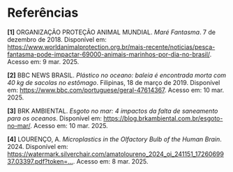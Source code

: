 # Referências

**[1]** ORGANIZAÇÃO PROTEÇÃO ANIMAL MUNDIAL. *Maré Fantasma*. 7 de dezembro de 2018. Disponível em: <https://www.worldanimalprotection.org.br/mais-recente/noticias/pesca-fantasma-pode-impactar-69000-animais-marinhos-por-dia-no-brasil/>. Acesso em: 9 mar. 2025.

**[2]** BBC NEWS BRASIL. *Plástico no oceano: baleia é encontrada morta com 40 kg de sacolas no estômago*. Filipinas, 18 de março de 2019. Disponível em: <https://www.bbc.com/portuguese/geral-47614367>. Acesso em: 10 mar. 2025.

**[3]** BRK AMBIENTAL. *Esgoto no mar: 4 impactos da falta de saneamento para os oceanos*. Disponível em: <https://blog.brkambiental.com.br/esgoto-no-mar/>. Acesso em: 10 mar. 2025.

**[4]** LOURENÇO, A. *Microplastics in the Olfactory Bulb of the Human Brain*. 2024. Disponível em: <https://watermark.silverchair.com/amatoloureno_2024_oi_241151_1726069937.03397.pdf?token=...>. Acesso em: 8 mar. 2025.
